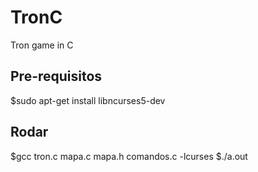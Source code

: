 # TronC
Tron game in C

## Pre-requisitos
$sudo apt-get install libncurses5-dev

## Rodar
$gcc tron.c mapa.c mapa.h comandos.c -lcurses
$./a.out
